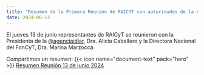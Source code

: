 ```yaml
---
title: "Resumen de la Primera Reunión de RAICYT con autoridades de la Agencia Nacional de Promoción de la Investigación, el Desarrollo Tecnológico y la Innovación."
date: 2024-06-13
---
```

El jueves 13 de junio representantes de RAICyT se reunieron con la Presidenta de la [@agenciaidiar](https://x.com/agenciaidiar), Dra. Alicia Caballero y la Directora Nacional del FonCyT, Dra. Marina Marzocca. 

Compartimos un resumen:
{{< icon name="document-text" pack="hero" >}} [Resumen Reunión 13 de junio 2024](ResumenAGENCIAreunion.pdf)

